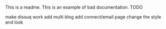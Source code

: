 This is a readme. This is an example of bad documentation.
TODO

make dissuq work
add multi blog
add connect/email page
change the style and look
